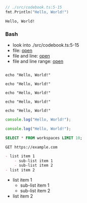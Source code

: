 ```go
// ./src/codebook.ts:5-15
fmt.Println("Hello, World!")
```

```text
Hello, World!
```

### Bash
- look into ./src/codebook.ts:5-15
- file: [open](./src/codebook.ts)
- file and line: [open](./src/codebook.ts:5)
- file and line range: [open](./src/codebook.ts:5-8)

```go

```

```shell
echo "Hello, World!"
```

```shell
echo "Hello, World!"
```

```shell
echo "Hello, World!"
```

```shell
echo "Hello, World!"
```

```shellscript
echo "Hello, World!"
```

```js
console.log("Hello, World!");
```

```ts
console.log("Hello, World!");
```

```sql
SELECT * FROM workspaces LIMIT 10;
```

```http
GET https://example.com
```

```markdown
- list item 1
    - sub-list item 1
    - sub-list item 2
- list item 2
```

- list item 1
    - sub-list item 1
    - sub-list item 2
- list item 2